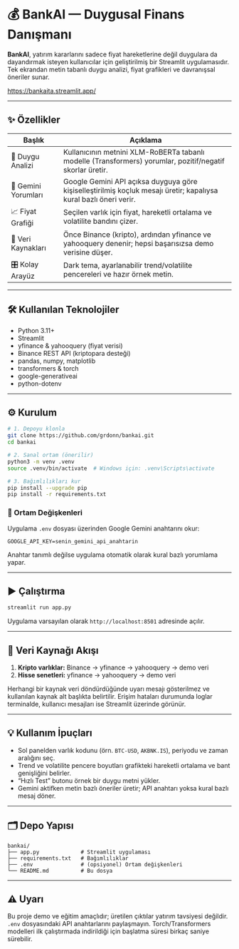 # 💰 BankAI — Duygusal Finans Danışmanı

**BankAI**, yatırım kararlarını sadece fiyat hareketlerine değil duygulara da dayandırmak isteyen kullanıcılar için geliştirilmiş bir Streamlit uygulamasıdır. Tek ekrandan metin tabanlı duygu analizi, fiyat grafikleri ve davranışsal öneriler sunar.

https://bankaita.streamlit.app/

---

## ✨ Özellikler

| Başlık | Açıklama |
| --- | --- |
| 💬 Duygu Analizi | Kullanıcının metnini XLM-RoBERTa tabanlı modelle (Transformers) yorumlar, pozitif/negatif skorlar üretir. |
| 🤖 Gemini Yorumları | Google Gemini API açıksa duyguya göre kişiselleştirilmiş koçluk mesajı üretir; kapalıysa kural bazlı öneri verir. |
| 📈 Fiyat Grafiği | Seçilen varlık için fiyat, hareketli ortalama ve volatilite bandını çizer. |
| 🔁 Veri Kaynakları | Önce Binance (kripto), ardından yfinance ve yahooquery denenir; hepsi başarısızsa demo verisine düşer. |
| 🎛️ Kolay Arayüz | Dark tema, ayarlanabilir trend/volatilite pencereleri ve hazır örnek metin. |

---

## 🛠️ Kullanılan Teknolojiler

- Python 3.11+
- Streamlit
- yfinance & yahooquery (fiyat verisi)
- Binance REST API (kriptopara desteği)
- pandas, numpy, matplotlib
- transformers & torch
- google-generativeai
- python-dotenv

---

## ⚙️ Kurulum

```bash
# 1. Depoyu klonla
git clone https://github.com/grdonn/bankai.git
cd bankai

# 2. Sanal ortam (önerilir)
python3 -m venv .venv
source .venv/bin/activate  # Windows için: .venv\Scripts\activate

# 3. Bağımlılıkları kur
pip install --upgrade pip
pip install -r requirements.txt
```

### 🔐 Ortam Değişkenleri
Uygulama `.env` dosyası üzerinden Google Gemini anahtarını okur:

```env
GOOGLE_API_KEY=senin_gemini_api_anahtarin
```

Anahtar tanımlı değilse uygulama otomatik olarak kural bazlı yorumlama yapar.

---

## ▶️ Çalıştırma

```bash
streamlit run app.py
```

Uygulama varsayılan olarak `http://localhost:8501` adresinde açılır.

---

## 🔄 Veri Kaynağı Akışı

1. **Kripto varlıklar:** Binance → yfinance → yahooquery → demo veri  
2. **Hisse senetleri:** yfinance → yahooquery → demo veri  

Herhangi bir kaynak veri döndürdüğünde uyarı mesajı gösterilmez ve kullanılan kaynak alt başlıkta belirtilir. Erişim hataları durumunda loglar terminalde, kullanıcı mesajları ise Streamlit üzerinde görünür.

---

## 💡 Kullanım İpuçları

- Sol panelden varlık kodunu (örn. `BTC-USD`, `AKBNK.IS`), periyodu ve zaman aralığını seç.
- Trend ve volatilite pencere boyutları grafikteki hareketli ortalama ve bant genişliğini belirler.
- “Hızlı Test” butonu örnek bir duygu metni yükler.
- Gemini aktifken metin bazlı öneriler üretir; API anahtarı yoksa kural bazlı mesaj döner.

---

## 🗂️ Depo Yapısı

```
bankai/
├── app.py             # Streamlit uygulaması
├── requirements.txt   # Bağımlılıklar
├── .env               # (opsiyonel) Ortam değişkenleri
└── README.md          # Bu dosya
```

---

## ⚠️ Uyarı

Bu proje demo ve eğitim amaçlıdır; üretilen çıktılar yatırım tavsiyesi değildir. `.env` dosyasındaki API anahtarlarını paylaşmayın. Torch/Transformers modelleri ilk çalıştırmada indirildiği için başlatma süresi birkaç saniye sürebilir.
